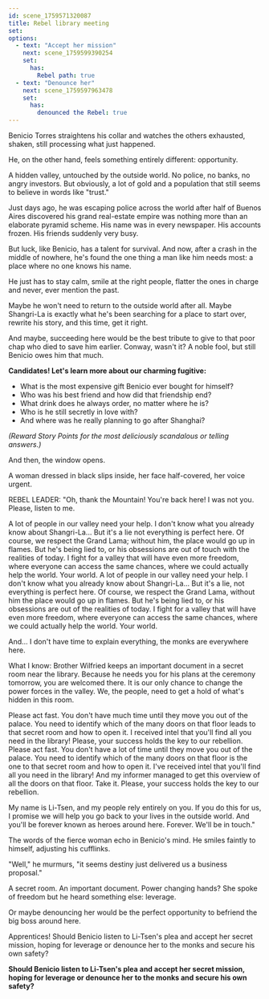 ```yaml
---
id: scene_1759571320087
title: Rebel library meeting
set:
options:
  - text: "Accept her mission"
    next: scene_1759599390254
    set:
      has:
        Rebel path: true
  - text: "Denounce her"
    next: scene_1759597963478
    set:
      has:
        denounced the Rebel: true
---
```


Benicio Torres straightens his collar and watches the others exhausted, shaken, still processing what just happened.

He, on the other hand, feels something entirely different: opportunity.

A hidden valley, untouched by the outside world. No police, no banks, no angry investors. But obviously, a lot of gold and a population that still seems to believe in words like "trust."

Just days ago, he was escaping police across the world after half of Buenos Aires discovered his grand real-estate empire was nothing more than an elaborate pyramid scheme. His name was in every newspaper. His accounts frozen. His friends suddenly very busy.

But luck, like Benicio, has a talent for survival.
And now, after a crash in the middle of nowhere, he's found the one thing a man like him needs most: a place where no one knows his name.

He just has to stay calm, smile at the right people, flatter the ones in charge and never, ever mention the past.

Maybe he won't need to return to the outside world after all. Maybe Shangri-La is exactly what he's been searching for a place to start over, rewrite his story, and this time, get it right.

And maybe, succeeding here would be the best tribute to give to that poor chap who died to save him earlier. Conway, wasn't it? A noble fool, but still Benicio owes him that much.

**Candidates! Let's learn more about our charming fugitive:**
- What is the most expensive gift Benicio ever bought for himself?
- Who was his best friend and how did that friendship end?
- What drink does he always order, no matter where he is?
- Who is he still secretly in love with?
- And where was he really planning to go after Shanghai?

*(Reward Story Points for the most deliciously scandalous or telling answers.)*

And then, the window opens.

A woman dressed in black slips inside, her face half-covered, her voice urgent.

REBEL LEADER:
"Oh, thank the Mountain! You're back here! I was not you. Please, listen to me.

A lot of people in our valley need your help. I don't know what you already know about Shangri-La... But it's a lie not everything is perfect here. Of course, we respect the Grand Lama; without him, the place would go up in flames. But he's being lied to, or his obsessions are out of touch with the realities of today. I fight for a valley that will have even more freedom, where everyone can access the same chances, where we could actually help the world. Your world.
A lot of people in our valley need your help. I don't know what you already know about Shangri-La... But it's a lie, not everything is perfect here. Of course, we respect the Grand Lama, without him the place would go up in flames. But he's being lied to, or his obsessions are out of the realities of today. I fight for a valley that will have even more freedom, where everyone can access the same chances, where we could actually help the world. Your world.

And... I don't have time to explain everything, the monks are everywhere here.

What I know: Brother Wilfried keeps an important document in a secret room near the library. Because he needs you for his plans at the ceremony tomorrow, you are welcomed there. It is our only chance to change the power forces in the valley. We, the people, need to get a hold of what's hidden in this room.

Please act fast. You don't have much time until they move you out of the palace. You need to identify which of the many doors on that floor leads to that secret room and how to open it. I received intel that you'll find all you need in the library! Please, your success holds the key to our rebellion.
Please act fast. You don't have a lot of time until they move you out of the palace. You need to identify which of the many doors on that floor is the one to that secret room and how to open it. I've received intel that you'll find all you need in the library! And my informer managed to get this overview of all the doors on that floor. Take it. Please, your success holds the key to our rebellion.

My name is Li-Tsen, and my people rely entirely on you. If you do this for us, I promise we will help you go back to your lives in the outside world. And you'll be forever known as heroes around here. Forever. We'll be in touch."

The words of the fierce woman echo in Benicio's mind.
He smiles faintly to himself, adjusting his cufflinks.

"Well," he murmurs, "it seems destiny just delivered us a business proposal."

A secret room. An important document. Power changing hands?
She spoke of freedom but he heard something else: leverage.

Or maybe denouncing her would be the perfect opportunity to befriend the big boss around here.

Apprentices! Should Benicio listen to Li-Tsen's plea and accept her secret mission, hoping for leverage or denounce her to the monks and secure his own safety?

**Should Benicio listen to Li-Tsen's plea and accept her secret mission, hoping for leverage or denounce her to the monks and secure his own safety?**